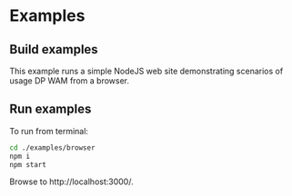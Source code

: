 # Examples

## Build examples

This example runs a simple NodeJS web site demonstrating scenarios of usage DP WAM from a browser.

## Run examples

To run from terminal:

``` bash
cd ./examples/browser
npm i
npm start
```

Browse to http://localhost:3000/.
